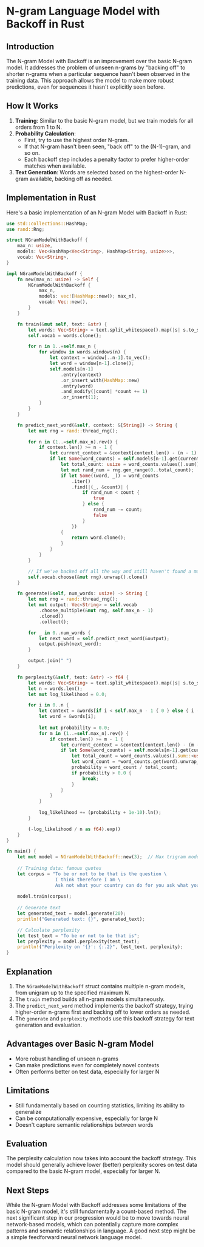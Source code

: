 # N-gram Language Model with Backoff in Rust

## Introduction

The N-gram Model with Backoff is an improvement over the basic N-gram model. It addresses the problem of unseen n-grams by "backing off" to shorter n-grams when a particular sequence hasn't been observed in the training data. This approach allows the model to make more robust predictions, even for sequences it hasn't explicitly seen before.

## How It Works

1. **Training**: Similar to the basic N-gram model, but we train models for all orders from 1 to N.
2. **Probability Calculation**: 
   - First, try to use the highest order N-gram.
   - If that N-gram hasn't been seen, "back off" to the (N-1)-gram, and so on.
   - Each backoff step includes a penalty factor to prefer higher-order matches when available.
3. **Text Generation**: Words are selected based on the highest-order N-gram available, backing off as needed.

## Implementation in Rust

Here's a basic implementation of an N-gram Model with Backoff in Rust:

```rust
use std::collections::HashMap;
use rand::Rng;

struct NGramModelWithBackoff {
    max_n: usize,
    models: Vec<HashMap<Vec<String>, HashMap<String, usize>>>,
    vocab: Vec<String>,
}

impl NGramModelWithBackoff {
    fn new(max_n: usize) -> Self {
        NGramModelWithBackoff {
            max_n,
            models: vec![HashMap::new(); max_n],
            vocab: Vec::new(),
        }
    }

    fn train(&mut self, text: &str) {
        let words: Vec<String> = text.split_whitespace().map(|s| s.to_string()).collect();
        self.vocab = words.clone();

        for n in 1..=self.max_n {
            for window in words.windows(n) {
                let context = window[..n-1].to_vec();
                let word = window[n-1].clone();
                self.models[n-1]
                    .entry(context)
                    .or_insert_with(HashMap::new)
                    .entry(word)
                    .and_modify(|count| *count += 1)
                    .or_insert(1);
            }
        }
    }

    fn predict_next_word(&self, context: &[String]) -> String {
        let mut rng = rand::thread_rng();

        for n in (1..=self.max_n).rev() {
            if context.len() >= n - 1 {
                let current_context = &context[context.len() - (n - 1)..];
                if let Some(word_counts) = self.models[n-1].get(current_context) {
                    let total_count: usize = word_counts.values().sum();
                    let mut rand_num = rng.gen_range(0..total_count);
                    if let Some((word, _)) = word_counts
                        .iter()
                        .find(|(_, &count)| {
                            if rand_num < count {
                                true
                            } else {
                                rand_num -= count;
                                false
                            }
                        })
                    {
                        return word.clone();
                    }
                }
            }
        }

        // If we've backed off all the way and still haven't found a match, choose a random word
        self.vocab.choose(&mut rng).unwrap().clone()
    }

    fn generate(&self, num_words: usize) -> String {
        let mut rng = rand::thread_rng();
        let mut output: Vec<String> = self.vocab
            .choose_multiple(&mut rng, self.max_n - 1)
            .cloned()
            .collect();

        for _ in 0..num_words {
            let next_word = self.predict_next_word(&output);
            output.push(next_word);
        }

        output.join(" ")
    }

    fn perplexity(&self, text: &str) -> f64 {
        let words: Vec<String> = text.split_whitespace().map(|s| s.to_string()).collect();
        let n = words.len();
        let mut log_likelihood = 0.0;

        for i in 0..n {
            let context = &words[if i < self.max_n - 1 { 0 } else { i - (self.max_n - 1) }..i];
            let word = &words[i];
            
            let mut probability = 0.0;
            for m in (1..=self.max_n).rev() {
                if context.len() >= m - 1 {
                    let current_context = &context[context.len() - (m - 1)..];
                    if let Some(word_counts) = self.models[m-1].get(current_context) {
                        let total_count = word_counts.values().sum::<usize>() as f64;
                        let word_count = *word_counts.get(word).unwrap_or(&0) as f64;
                        probability = word_count / total_count;
                        if probability > 0.0 {
                            break;
                        }
                    }
                }
            }
            
            log_likelihood += (probability + 1e-10).ln();
        }

        (-log_likelihood / n as f64).exp()
    }
}

fn main() {
    let mut model = NGramModelWithBackoff::new(3);  // Max trigram model
    
    // Training data: famous quotes
    let corpus = "To be or not to be that is the question \
                  I think therefore I am \
                  Ask not what your country can do for you ask what you can do for your country";
    
    model.train(corpus);
    
    // Generate text
    let generated_text = model.generate(20);
    println!("Generated text: {}", generated_text);

    // Calculate perplexity
    let test_text = "To be or not to be that is";
    let perplexity = model.perplexity(test_text);
    println!("Perplexity on '{}': {:.2}", test_text, perplexity);
}
```

## Explanation

1. The `NGramModelWithBackoff` struct contains multiple n-gram models, from unigram up to the specified maximum N.
2. The `train` method builds all n-gram models simultaneously.
3. The `predict_next_word` method implements the backoff strategy, trying higher-order n-grams first and backing off to lower orders as needed.
4. The `generate` and `perplexity` methods use this backoff strategy for text generation and evaluation.

## Advantages over Basic N-gram Model

- More robust handling of unseen n-grams
- Can make predictions even for completely novel contexts
- Often performs better on test data, especially for larger N

## Limitations

- Still fundamentally based on counting statistics, limiting its ability to generalize
- Can be computationally expensive, especially for large N
- Doesn't capture semantic relationships between words

## Evaluation

The perplexity calculation now takes into account the backoff strategy. This model should generally achieve lower (better) perplexity scores on test data compared to the basic N-gram model, especially for larger N.

## Next Steps

While the N-gram Model with Backoff addresses some limitations of the basic N-gram model, it's still fundamentally a count-based method. The next significant step in our progression would be to move towards neural network-based models, which can potentially capture more complex patterns and semantic relationships in language. A good next step might be a simple feedforward neural network language model.